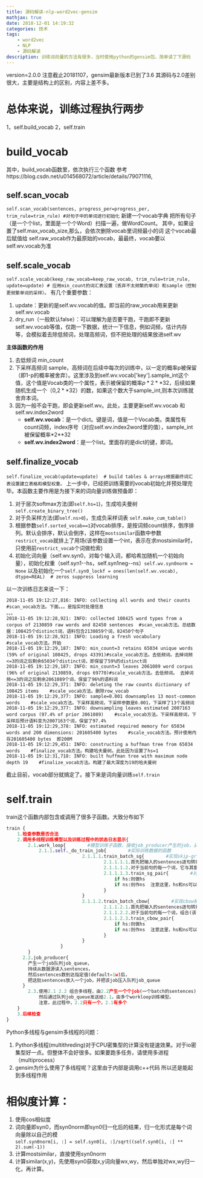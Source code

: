 ```yaml
---
title: 源码解读-nlp-word2vec-gensim
mathjax: true
date: 2018-12-01 14:19:32
categories: 技术
tags:
    - word2vec
    - NLP
    - 源码解读
description: 训练词向量的方法有很多，当时使用python的gensim包，简单读了下源码
---
```

version=2.0.0
注意截止20181107，gensim最新版本已到了3.6 其源码与2.0差别很大，主要是结构上的区别，内容上差不多。

# 总体来说，训练过程执行两步
1，self.build_vocab
2，self.train

# build_vocab
其中，build_vocab函数里，依次执行三个函数 参考https://blog.csdn.net/u014568072/article/details/79071116,
## self.scan_vocab
`self.scan_vocab(sentences, progress_per=progress_per, trim_rule=trim_rule) #对句子中的单词进行初始化`
新建一个vocab字典
把所有句子（是一个个list，里面是一个个Word）扫描一遍，做WordCount。
其中，如果设置了self.max_vocab_size,那么，会依次删除vocab里词频最小的词
这个vocab最后赋值给 self.raw_vocab作为最原始的vocab，最最终，vocab要以self.wv.vocab为准

## self.scale_vocab
`self.scale_vocab(keep_raw_vocab=keep_raw_vocab, trim_rule=trim_rule, update=update) # 应用min_count的词汇表设置（丢弃不太频繁的单词）和sample（控制更频繁单词的采样）。`
有几个重要参数：
1. update：更新的是self.wv.vocab的值。即当前的raw_vocab用来更新self.wv.vocab
2. dry_run（一般默认false）：可以理解为是否要干跑，干跑即不更新self.wv.vocab等值，仅跑一下数据，统计一下信息，例如词频，估计内存等，会模拟着去除低频词，处理高频词，但不把处理的结果放进self.wv

**主体函数的作用**
1. 去低频词 min_count
2. 下采样高频词 sample，高频词在后续中每次的训练中，以一定的概率p被保留（即1-p的概率被舍弃）。这里涉及到self.wv.vocab['key'].sample_int这个值，这个值是Vocab类的一个属性，表示被保留的概率$p * 2 ** 32$，后续如果随机生成一个（0,$2 ** 32$）的数，如果这个数大于sample_int,则本次训练就舍弃本词。
3. 因为一般不会干跑，即会更新self.wv。此处，主要更新self.wv.vocab 和 self.wv.index2word
    - **self.wv.vocab**：是一个dict。键是词，值是一个Vocab类。类属性有count词频，index序号（对应self.wv.index2word里的值），sample_int被保留概率*2**32
    - **self.wv.index2word**：是一个list。里面存的是dict的键，即词。

## self.finalize_vocab
`self.finalize_vocab(update=update)  # build tables & arrays根据最终词汇表设置建立表格和模型权重。`
上一步中，已经把训练需要的vocab初始化并预处理完毕。本函数主要作用是为接下来的词向量训练做预备即：
1. 对于层次softmax方法(即`self.hs=1`)，生成哈夫曼树`self.create_binary_tree()`
2. 对于负采样方法(即`self.ns>0`)，生成负采样词表 `self.make_cum_table()`
3. 根据参数`self.sorted_vocab==1`对vocab排序，是按词频count排序，倒序排列。默认会排序，默认会倒序，这样在`mostsimilar`函数中参数`restrict_vocab`就排上了用场(该参数设置一个int，表示在求mostsimilar时，只使用前`restrict_vocab`个词做检索)
4. 初始化词向量（self.wv.syn0，对每个输入词，都哈希加随机一个初始向量），初始化权重（self.syn1--hs，self.syn1neg--ns）`self.wv.syn0norm = None`
       以及初始化一个`self.syn0_lockf = ones(len(self.wv.vocab), dtype=REAL)  # zeros suppress learning`

以一次训练日志来说一下：
``` log
2018-11-05 19:12:27,816: INFO: collecting all words and their counts  #scan_vocab方法。下面。。。是指实时处理信息
。。。
2018-11-05 19:12:28,921: INFO: collected 108425 word types from a corpus of 2130859 raw words and 82450 sentences  #scan_vocab方法。总结数据：108425个distinct词，语料包含2130859个词，82450个句子
2018-11-05 19:12:28,921: INFO: Loading a fresh vocabulary  #scale_vocab方法。开始
2018-11-05 19:12:29,187: INFO: min_count=3 retains 65034 unique words (59% of original 108425, drops 43391)#scale_vocab方法。去低频词。去掉词频<=3的词之后剩余65034个distinct词，即保留了59%的distinct词
2018-11-05 19:12:29,187: INFO: min_count=3 leaves 2061089 word corpus (96% of original 2130859, drops 69770)#scale_vocab方法。去低频词。 去掉词频<=3的词之后剩余2061089个词，保留了96%的语料词
2018-11-05 19:12:29,371: INFO: deleting the raw counts dictionary of 108425 items    #scale_vocab方法。删除row_vocab
2018-11-05 19:12:29,377: INFO: sample=0.001 downsamples 13 most-common words    #scale_vocab方法。下采样高频词，下采样参数是0.001，下采样了13个高频词
2018-11-05 19:12:29,377: INFO: downsampling leaves estimated 2007163 word corpus (97.4% of prior 2061089)    #scale_vocab方法。下采样高频词，下采样后预计语料变为2007163个词，保留了97.4%
2018-11-05 19:12:29,378: INFO: estimated required memory for 65034 words and 200 dimensions: 201605400 bytes    #scale_vocab方法。预计使用内存201605400 bytes  即200M
2018-11-05 19:12:29,451: INFO: constructing a huffman tree from 65034 words    #finalize_vocab方法。构建哈夫曼树。此处因为设置了hs=1
2018-11-05 19:12:31,718: INFO: built huffman tree with maximum node depth 19    #finalize_vocab方法。构建了最大深度为19的哈夫曼树
```
截止目前，vocab部分就搞定了。接下来是词向量训练`self.train`

# self.train
train这个函数内部包含或调用了很多子函数。大致分布如下
```python
train {
    1.检查参数是否合法
    2.调用多线程训练模型以及训练过程中的状态日志显示{
        2.1.work_loop{        #模型训练子函数，接收job_producer产生的job，从job获取sentences进行训练
            2.1.1.self._do_train_job{        #实际训练数据的函数
                            2.1.1.1.train_batch_sg{        #实现skip-gram模型。
                                    2.1.1.1.1.首先把输入的sentences逐句转换成word_vocabs顺便根据其sample_int值做了下采样。
                                    2.1.1.1.2.对于当前句的每一个词，它与其窗口内的每一个词(除了它自己)组成一对送入下面的函数
                                    2.1.1.1.3.train_sg_pair{        #对于上一步中的一对词(当前词w1->上下文词w2)做训练,这里w1是目标词，w2是输入词，有点反直觉
                                        if hs:则做hs
                                        if ns:则作ns  注意这里，hs和ns可以都做，默认ns=1，hs=0。如果只设置hs=1而没把ns设置成0的话，会都做。
                                    }
                            }
                            2.1.1.2.train_batch_cbow{        #实现cbow模型。
                                    2.1.1.2.1.首先把输入的sentences逐句转换成word_vocabs 顺便根据其sample_int值做了下采样。
                                    2.1.1.2.2.对于当前句的每一个词，组合(该词，上下文词之和)传入下函数
                                    2.1.1.2.3.train_cbow_pair{
                                        if hs:则做hs
                                        if ns:则作ns  注意这里，hs和ns可以都做，默认ns=1，hs=0。如果只设置hs=1而没把ns设置成0的话，会都做。
                                    }
                            }
                    }
        }
      2.2.job_producer{        
        产生一个job队列job_queue，
        持续从数据源读入sentences，
        然后sentences数到达指定值(default=1w)后，
        把这批sentences放入一个job，并把该job压入队列job_queue
      }
        2.3.使用2.1 2.2 组合多线程，由2.2产生一个个job(一个batch的sentences)，
            然后通过队列job_queue发送给2.1，由多个workloop训练模型。
            注意，此过程中，2.2只有一个，2.1有多个
    }
    3.后续检查
}
```
Python多线程与gensim多线程的问题：
1. Python多线程(multithreding)对于CPU密集型的计算没有提速效果。对于io密集型好一点。但整体不会好很多。如果要跑多任务，请使用多进程（multiprocess）
2. gensim为什么使用了多线程呢？这里由于内部是调用c++代码 所以还是能起到多线程作用

# 相似度计算：
1. 使用cos相似度
2. 词向量即syn0，而syn0norm即syn0归一化后的结果，归一化形式是每个词向量除以自己的模  
`self.syn0norm[i, :] = self.syn0[i, :]/sqrt((self.syn0[i, :] ** 2).sum(-1))`
3. 计算mostsimilar，直接使用syn0norm
4. 计算similar(x,y)，先使用syn0获取x,y词向量wx,wy，然后单独对wx,wy归一化，再计算。
